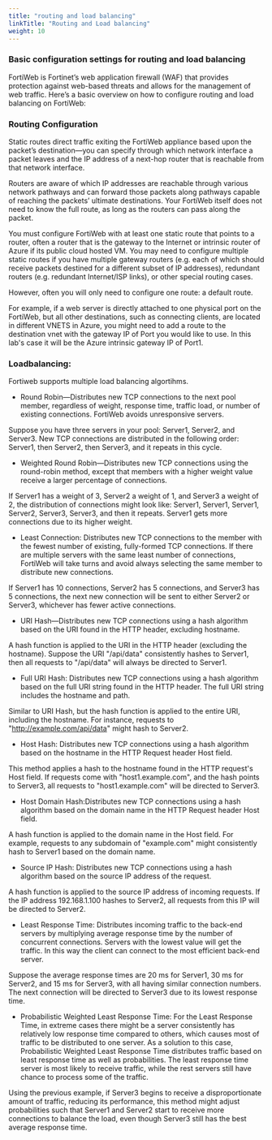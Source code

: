 ```yaml
---
title: "routing and load balancing"
linkTitle: "Routing and Load balancing"
weight: 10
---
```


### Basic configuration settings for routing and load balancing

FortiWeb is Fortinet’s web application firewall (WAF) that provides protection against web-based threats and allows for the management of web traffic. Here’s a basic overview on how to configure routing and load balancing on FortiWeb:

### Routing Configuration

Static routes direct traffic exiting the FortiWeb appliance based upon the packet’s destination—you can specify through which network interface a packet leaves and the IP address of a next-hop router that is reachable from that network interface. 

Routers are aware of which IP addresses are reachable through various network pathways and can forward those packets along pathways capable of reaching the packets’ ultimate destinations. Your FortiWeb itself does not need to know the full route, as long as the routers can pass along the packet. 

You must configure FortiWeb with at least one static route that points to a router, often a router that is the gateway to the Internet or intrinsic router of Azure if its public cloud hosted VM.  You may need to configure multiple static routes if you have multiple gateway routers (e.g. each of which should receive packets destined for a different subset of IP addresses), redundant routers (e.g. redundant Internet/ISP links), or other special routing cases.

However, often you will only need to configure one route: a default route.

For example, if a web server is directly attached to one physical port on the FortiWeb, but all other destinations, such as connecting clients, are located in different VNETS in Azure, you might need to add a route to the destination vnet with the gateway IP of Port you would like to use. In this lab's case it will be the Azure intrinsic gateway IP of Port1. 


### Loadbalancing:

Fortiweb supports multiple load balancing algortihms. 

- Round Robin—Distributes new TCP connections to the next pool member, regardless of weight, response time, traffic load, or number of existing connections. FortiWeb avoids unresponsive servers.

Suppose you have three servers in your pool: Server1, Server2, and Server3. New TCP connections are distributed in the following order: Server1, then Server2, then Server3, and it repeats in this cycle.

- Weighted Round Robin—Distributes new TCP connections using the round-robin method, except that members with a higher weight value receive a larger percentage of connections.

If Server1 has a weight of 3, Server2 a weight of 1, and Server3 a weight of 2, the distribution of connections might look like: Server1, Server1, Server1, Server2, Server3, Server3, and then it repeats. Server1 gets more connections due to its higher weight.


- Least Connection: Distributes new TCP connections to the member with the fewest number of existing, fully-formed TCP connections. If there are multiple servers with the same least number of connections, FortiWeb will take turns and avoid always selecting the same member to distribute new connections.

If Server1 has 10 connections, Server2 has 5 connections, and Server3 has 5 connections, the next new connection will be sent to either Server2 or Server3, whichever has fewer active connections.

- URI Hash—Distributes new TCP connections using a hash algorithm based on the URI found in the HTTP header, excluding hostname.

A hash function is applied to the URI in the HTTP header (excluding the hostname). Suppose the URI "/api/data" consistently hashes to Server1, then all requests to "/api/data" will always be directed to Server1.


- Full URI Hash: Distributes new TCP connections using a hash algorithm based on the full URI string found in the HTTP header. The full URI string includes the hostname and path.

Similar to URI Hash, but the hash function is applied to the entire URI, including the hostname. For instance, requests to "http://example.com/api/data" might hash to Server2.

- Host Hash: Distributes new TCP connections using a hash algorithm based on the hostname in the HTTP Request header Host field.

This method applies a hash to the hostname found in the HTTP request's Host field. If requests come with "host1.example.com", and the hash points to Server3, all requests to "host1.example.com" will be directed to Server3.

- Host Domain Hash:Distributes new TCP connections using a hash algorithm based on the domain name in the HTTP Request header Host field.

A hash function is applied to the domain name in the Host field. For example, requests to any subdomain of "example.com" might consistently hash to Server1 based on the domain name.

- Source IP Hash: Distributes new TCP connections using a hash algorithm based on the source IP address of the request.

A hash function is applied to the source IP address of incoming requests. If the IP address 192.168.1.100 hashes to Server2, all requests from this IP will be directed to Server2.


- Least Response Time: Distributes incoming traffic to the back-end servers by multiplying average response time by the number of concurrent connections. Servers with the lowest value will get the traffic. In this way the client can connect to the most efficient back-end server.

Suppose the average response times are 20 ms for Server1, 30 ms for Server2, and 15 ms for Server3, with all having similar connection numbers. The next connection will be directed to Server3 due to its lowest response time.

- Probabilistic Weighted Least Response Time: For the Least Response Time, in extreme cases there might be a server consistently has relatively low response time compared to others, which causes most of traffic to be distributed to one server. As a solution to this case, Probabilistic Weighted Least Response Time distributes traffic based on least response time as well as probabilities. The least response time server is most likely to receive traffic, while the rest servers still have chance to process some of the traffic.

Using the previous example, if Server3 begins to receive a disproportionate amount of traffic, reducing its performance, this method might adjust probabilities such that Server1 and Server2 start to receive more connections to balance the load, even though Server3 still has the best average response time.